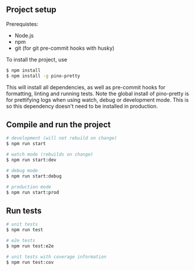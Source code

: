 ## Project setup

Prerequistes:
- Node.js
- npm
- git (for git pre-commit hooks with husky)

To install the project, use

```bash
$ npm install
$ npm install -g pino-pretty
```
This will install all dependencies, as well as pre-commit hooks for formatting, linting and running tests.
Note the global install of pino-pretty is for prettifying logs when using watch, debug or development mode. This is so this dependency doesn't need to be installed in production.

## Compile and run the project

```bash
# development (will not rebuild on change)
$ npm run start

# watch mode (rebuilds on change)
$ npm run start:dev

# debug mode
$ npm run start:debug

# production mode
$ npm run start:prod
```

## Run tests

```bash
# unit tests
$ npm run test

# e2e tests
$ npm run test:e2e

# unit tests with coverage information
$ npm run test:cov
```